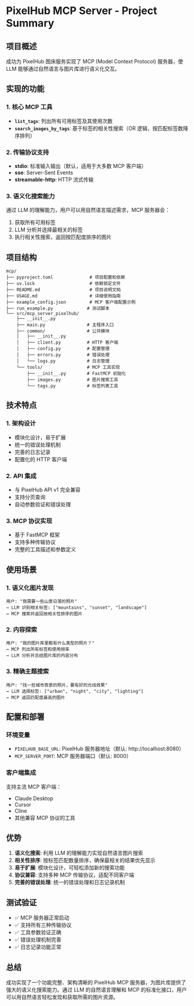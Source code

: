 # PixelHub MCP Server - Project Summary

## 项目概述

成功为 PixelHub 图床服务实现了 MCP (Model Context Protocol) 服务器，使 LLM 能够通过自然语言与图片库进行语义化交互。

## 实现的功能

### 1. 核心 MCP 工具

- **`list_tags`**: 列出所有可用标签及其使用次数
- **`search_images_by_tags`**: 基于标签的相关性搜索（OR 逻辑，按匹配标签数降序排列）

### 2. 传输协议支持

- **stdio**: 标准输入输出（默认，适用于大多数 MCP 客户端）
- **sse**: Server-Sent Events
- **streamable-http**: HTTP 流式传输

### 3. 语义化搜索能力

通过 LLM 的理解能力，用户可以用自然语言描述需求，MCP 服务器会：
1. 获取所有可用标签
2. LLM 分析并选择最相关的标签
3. 执行相关性搜索，返回按匹配度排序的图片

## 项目结构

```
mcp/
├── pyproject.toml              # 项目配置和依赖
├── uv.lock                     # 依赖锁定文件
├── README.md                   # 项目说明文档
├── USAGE.md                    # 详细使用指南
├── example_config.json         # MCP 客户端配置示例
├── run_example.py             # 测试脚本
└── src/mcp_server_pixelhub/
    ├── __init__.py
    ├── main.py                # 主程序入口
    ├── common/                # 公共模块
    │   ├── __init__.py
    │   ├── client.py          # HTTP 客户端
    │   ├── config.py          # 配置管理
    │   ├── errors.py          # 错误处理
    │   └── logs.py            # 日志管理
    └── tools/                 # MCP 工具实现
        ├── __init__.py        # FastMCP 初始化
        ├── images.py          # 图片搜索工具
        └── tags.py            # 标签列表工具
```

## 技术特点

### 1. 架构设计
- 模块化设计，易于扩展
- 统一的错误处理机制
- 完善的日志记录
- 配置化的 HTTP 客户端

### 2. API 集成
- 与 PixelHub API v1 完全兼容
- 支持分页查询
- 自动参数验证和错误处理

### 3. MCP 协议实现
- 基于 FastMCP 框架
- 支持多种传输协议
- 完整的工具描述和参数定义

## 使用场景

### 1. 语义化图片发现
```
用户: "我需要一些山景日落的照片"
→ LLM 识别相关标签: ["mountains", "sunset", "landscape"]
→ MCP 搜索并返回按相关性排序的图片
```

### 2. 内容探索
```
用户: "我的图片库里都有什么类型的照片？"
→ MCP 列出所有标签和使用频率
→ LLM 分析并总结图片库的内容分布
```

### 3. 精确主题搜索
```
用户: "找一些城市夜景的照片，要有好的光线效果"
→ LLM 选择标签: ["urban", "night", "city", "lighting"]
→ MCP 返回匹配度最高的图片
```

## 配置和部署

### 环境变量
- `PIXELHUB_BASE_URL`: PixelHub 服务器地址（默认: http://localhost:8080）
- `MCP_SERVER_PORT`: MCP 服务器端口（默认: 8000）

### 客户端集成
支持主流 MCP 客户端：
- Claude Desktop
- Cursor
- Cline
- 其他兼容 MCP 协议的工具

## 优势

1. **语义化搜索**: 利用 LLM 的理解能力实现自然语言图片搜索
2. **相关性排序**: 按标签匹配数量排序，确保最相关的结果优先显示
3. **易于扩展**: 模块化设计，可轻松添加新的搜索功能
4. **协议兼容**: 支持多种 MCP 传输协议，适配不同客户端
5. **完善的错误处理**: 统一的错误处理和日志记录机制

## 测试验证

- ✅ MCP 服务器正常启动
- ✅ 支持所有三种传输协议
- ✅ 工具参数验证正确
- ✅ 错误处理机制完善
- ✅ 日志记录功能正常

## 总结

成功实现了一个功能完整、架构清晰的 PixelHub MCP 服务器，为图片库提供了强大的语义化搜索能力。通过 LLM 的自然语言理解和 MCP 的标准化接口，用户可以用自然语言轻松发现和获取所需的图片资源。
